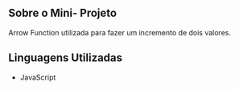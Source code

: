 
## Sobre o Mini- Projeto

Arrow Function utilizada para fazer um incremento de dois valores.

## Linguagens Utilizadas

- JavaScript